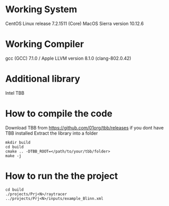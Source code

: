 # Working System

CentOS Linux release 7.2.1511 (Core)
MacOS Sierra version 10.12.6

# Working Compiler

gcc (GCC) 7.1.0 / Apple LLVM version 8.1.0 (clang-802.0.42)

# Additional library

Intel TBB

# How to compile the code

Download TBB from https://github.com/01org/tbb/releases if you dont have TBB installed
Extract the library into a folder

```
mkdir build
cd build
cmake .. -DTBB_ROOT=</path/to/your/tbb/folder>
make -j
```

# How to run the the project

```
cd build
./projects/Prj<N>/raytracer ../projects/Prj<N>/inputs/example_Blinn.xml
```